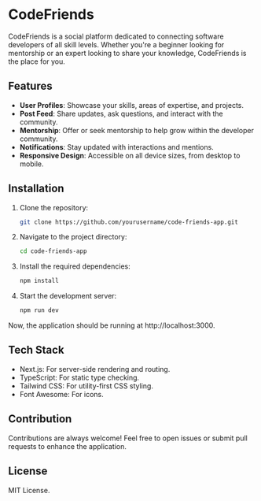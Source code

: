 # CodeFriends

CodeFriends is a social platform dedicated to connecting software developers of all skill levels. Whether you're a beginner looking for mentorship or an expert looking to share your knowledge, CodeFriends is the place for you.

## Features

- **User Profiles**: Showcase your skills, areas of expertise, and projects.
- **Post Feed**: Share updates, ask questions, and interact with the community.
- **Mentorship**: Offer or seek mentorship to help grow within the developer community.
- **Notifications**: Stay updated with interactions and mentions.
- **Responsive Design**: Accessible on all device sizes, from desktop to mobile.

## Installation

1. Clone the repository:

   ```bash
   git clone https://github.com/yourusername/code-friends-app.git
    ```

2. Navigate to the project directory:

    ```bash
    cd code-friends-app
    ```

3. Install the required dependencies:

    ```bash
    npm install
    ```

4. Start the development server:

    ```bash
    npm run dev
    ```
    
Now, the application should be running at http://localhost:3000.

## Tech Stack
* Next.js: For server-side rendering and routing.
* TypeScript: For static type checking.
* Tailwind CSS: For utility-first CSS styling.
* Font Awesome: For icons.

## Contribution

Contributions are always welcome! Feel free to open issues or submit pull requests to enhance the application.

## License

MIT License.